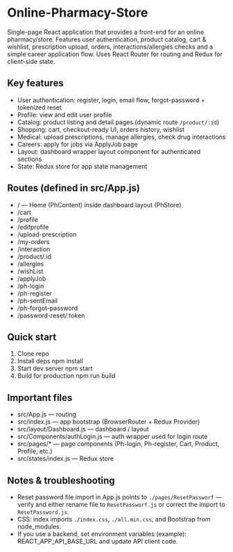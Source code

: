 # Online-Pharmacy-Store

Single-page React application that provides a front-end for an online pharmacy/store. Features user authentication, product catalog, cart & wishlist, prescription upload, orders, interactions/allergies checks and a simple career application flow. Uses React Router for routing and Redux for client-side state.

## Key features
- User authentication: register, login, email flow, forgot-password + tokenized reset
- Profile: view and edit user profile
- Catalog: product listing and detail pages (dynamic route `/product/:id`)
- Shopping: cart, checkout-ready UI, orders history, wishlist
- Medical: upload prescriptions, manage allergies, check drug interactions
- Careers: apply for jobs via ApplyJob page
- Layout: dashboard wrapper layout component for authenticated sections
- State: Redux store for app state management

## Routes (defined in src/App.js)
- / — Home (PhContent) inside dashboard layout (PhStore)
- /cart
- /profile
- /editprofile
- /upload-prescription
- /my-orders
- /interaction
- /product/:id
- /allergies
- /wishList
- /applyJob
- /ph-login
- /ph-register
- /ph-sentEmail
- /ph-forgot-password
- /password-reset/:token

## Quick start
1. Clone repo
2. Install deps
   npm install
3. Start dev server
   npm start
4. Build for production
   npm run build

## Important files
- src/App.js — routing
- src/index.js — app bootstrap (BrowserRouter + Redux Provider)
- src/layout/Dashboard.js — dashboard / layout
- src/Components/authLogin.js — auth wrapper used for login route
- src/pages/* — page components (Ph-login, Ph-register, Cart, Product, Profile, etc.)
- src/states/index.js — Redux store

## Notes & troubleshooting
- Reset password file import in App.js points to `./pages/ResetPassworf` — verify and either rename file to `ResetPassworf.js` or correct the import to `ResetPassword.js`.
- CSS: index imports `./index.css`, `./all.min.css`, and Bootstrap from node_modules.
- If you use a backend, set environment variables (example): REACT_APP_API_BASE_URL and update API client code.

